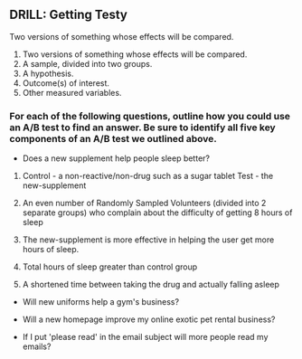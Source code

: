 ## DRILL: Getting Testy

Two versions of something whose effects will be compared. 

1. Two versions of something whose effects will be compared.
1. A sample, divided into two groups. 
1. A hypothesis. 
1. Outcome(s) of interest. 
1. Other measured variables.

### For each of the following questions, outline how you could use an A/B test to find an answer. Be sure to identify all five key components of an A/B test we outlined above.

* Does a new supplement help people sleep better?

1.  Control - a non-reactive/non-drug such as a sugar tablet 
    Test - the new-supplement
    
1.  An even number of Randomly Sampled Volunteers (divided into 2 separate groups) 
    who complain about the difficulty of getting 8 hours of sleep

1.  The new-supplement is more effective in helping the user get more hours of sleep.

1.  Total hours of sleep greater than control group
    
1.  A shortened time between taking the drug and actually falling asleep



* Will new uniforms help a gym's business?




* Will a new homepage improve my online exotic pet rental business?




* If I put 'please read' in the email subject will more people read my emails?





